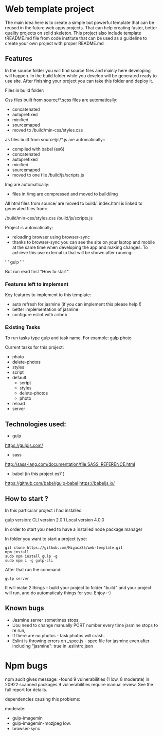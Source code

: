 # Web template project

The main idea here is to create a simple but powerful template that can
be reused in the future web apps projects. That can help creating faster,
better quality projects on solid skeleton. This project also include
template tREADME.md file from code institute that can be used as a
guideline to create your own project with proper README.md

## Features

In the source folder you will find source files and mainly here developing will happen. 
In the build folder while you develop will be generated ready to use site.
After finishing your project you can take this folder and deploy it.

Files in build folder:

Css files built from source/*.scss files are automatically:
 - concatenated
 - autoprefixed
 - minified
 - sourcemaped
 - moved to /build/min-css/styles.css

Js files built from source/js/*.js are automatically::
 - compiled with babel (es6) 
 - concatenated
 - autoprefixed
 - minified
 - sourcemaped
 - moved to one file /build/js/scripts.js

Img are automatically:
 - files in /img are compressed and moved to build/img

All html files from source/ are moved to build/. 
index.html is linked to generated files from:

/build/min-css/styles.css
/build/js/scripts.js

Project is automatically:
 - reloading browser using browser-sync
 - thanks to browser-sync you can see the site on your laptop and mobile at the same time when developing the app and making changes. To achieve this
 use external ip that will be shown after running:

 '''
 gulp
 '''

 But run read first "How to start".

### Features left to implement

Key features to implement to this template:

 - auto refresh for jasmine (if you can implement this please help !)
 - better implementation of jasmine
 - configure eslint with airbnb  

### Existing Tasks 

To run tasks type gulp and task name. For example: gulp photo

Current tasks for this project: 

 - photo  
 - delete-photos
 - styles
 - script
 - default:
     - script
     - styles
     - delete-photos
     - photo
 - reload
 - server

## Technologies used:

- gulp 

https://gulpjs.com/


- sass

http://sass-lang.com/documentation/file.SASS_REFERENCE.html

- babel (in this project es7 )

https://github.com/babel/gulp-babel
https://babeljs.io/

##  How to start ?

In this particular project i had installed

gulp version:
CLI version 2.0.1
Local version 4.0.0

In order to start you need to have a installed node package manager

In folder you want to start a project type:
```
git clone https://github.com/Migacz85/web-template.git
npm install 
sudo npm install gulp -g
sudo npm i -g gulp-cli
```

After that run the command: 

```
gulp server
```
It will make 2 things - build your project to folder "build" and
your project will run, and do automaticaly things for you. 
Enjoy :-)

## Known bugs

- Jasmine server sometimes stops, 
- Uou need to change manually PORT number every time jasmine stops to re run,
- If there are no photos - task photos will crash.
- Eslint is throwing errors on _spec.js - spec file for jasmine even after including    "jasmine": true in .eslintrc.json 

# Npm bugs

npm audit gives message:
-found 9 vulnerabilities (1 low, 8 moderate) in 20922 scanned packages
  9 vulnerabilities require manual review. See the full report for details.

dependencies causing this problems:

moderate:
- gulp-imagemin
- gulp-imagemin-mozjpeg
low:
- browser-sync
